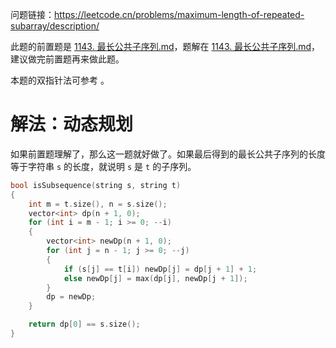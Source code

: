 
问题链接：https://leetcode.cn/problems/maximum-length-of-repeated-subarray/description/

此题的前置题是 [1143. 最长公共子序列.md](https://leetcode.cn/problems/longest-common-subsequence/description/)，题解在 [1143. 最长公共子序列.md](https://github.com/SakuraMayAi/LintCode/blob/main/Dynamic%20Programming/1143.%20%E6%9C%80%E9%95%BF%E5%85%AC%E5%85%B1%E5%AD%90%E5%BA%8F%E5%88%97.md)，建议做完前置题再来做此题。

本题的双指针法可参考 []()。

# 解法：动态规划

如果前置题理解了，那么这一题就好做了。如果最后得到的最长公共子序列的长度等于字符串 `s` 的长度，就说明 `s` 是 `t` 的子序列。

```cpp
bool isSubsequence(string s, string t)
{
    int m = t.size(), n = s.size();
    vector<int> dp(n + 1, 0);
    for (int i = m - 1; i >= 0; --i)
    {
        vector<int> newDp(n + 1, 0);
        for (int j = n - 1; j >= 0; --j)
        {
            if (s[j] == t[i]) newDp[j] = dp[j + 1] + 1;
            else newDp[j] = max(dp[j], newDp[j + 1]);
        }
        dp = newDp;
    }

    return dp[0] == s.size();
}
```
